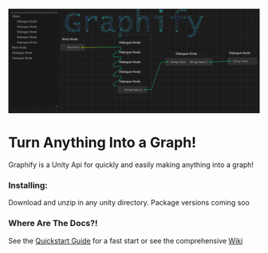 ![Dialogue Graph Example Image](https://github.com/CoffeeVampir3/Graphify/blob/a1d336221eaf7f3d7c3e827a5b280b029a58e0fa/dialogueGraphExample.png?raw=true)

# Turn Anything Into a Graph!

Graphify is a Unity Api for quickly and easily making anything into a graph!

### Installing:

Download and unzip in any unity directory. Package versions coming soo

### Where Are The Docs?!

See the [Quickstart Guide](https://github.com/CoffeeVampir3/Graphify/wiki/Quickstart-Guide) for a fast start or see the comprehensive [Wiki](https://github.com/CoffeeVampir3/Graphify/wiki/Home)
